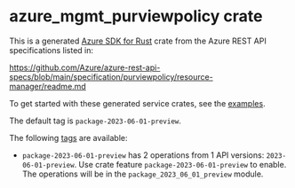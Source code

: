 # azure_mgmt_purviewpolicy crate

This is a generated [Azure SDK for Rust](https://github.com/Azure/azure-sdk-for-rust) crate from the Azure REST API specifications listed in:

https://github.com/Azure/azure-rest-api-specs/blob/main/specification/purviewpolicy/resource-manager/readme.md

To get started with these generated service crates, see the [examples](https://github.com/Azure/azure-sdk-for-rust/blob/main/services/README.md#examples).

The default tag is `package-2023-06-01-preview`.

The following [tags](https://github.com/Azure/azure-sdk-for-rust/blob/main/services/tags.md) are available:

- `package-2023-06-01-preview` has 2 operations from 1 API versions: `2023-06-01-preview`. Use crate feature `package-2023-06-01-preview` to enable. The operations will be in the `package_2023_06_01_preview` module.